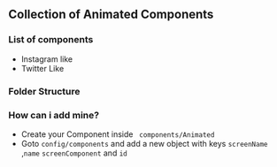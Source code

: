 ## Collection of Animated Components

### List of components

- Instagram like
- Twitter Like

### Folder Structure

### How can i add mine?

- Create your Component inside ` components/Animated`
- Goto `config/components` and add a new object with keys `screenName` ,`name` `screenComponent` and `id`
